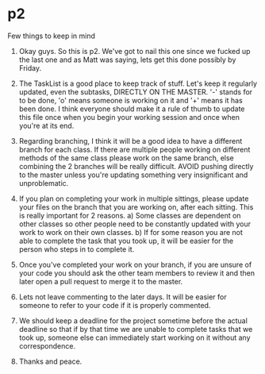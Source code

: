 # p2
Few things to keep in mind

1. Okay guys. So this is p2. We've got to nail this one since we fucked up the last one and as Matt was saying, lets get this done possibly by Friday.

2. The TaskList is a good place to keep track of stuff. Let's keep it regularly updated, even the subtasks, DIRECTLY ON THE MASTER. '-' stands for to be done, 'o' means someone is working on it and '+' means it has been done. I think everyone should make it a rule of thumb to update this file once when you begin your working session and once when you're at its end.

3. Regarding branching, I think it will be a good idea to have a different branch for each class. If there are multiple people working on different methods of the same class please work on the same branch, else combining the 2 branches will be really difficult. AVOID pushing directly to the master unless you're updating something very insignificant and unproblematic.

4. If you plan on completing your work in multiple sittings, please update your files on the branch that you are working on, after each sitting. This is really important for 2 reasons. a) Some classes are dependent on other classes so other people need to be constantly updated with your work to work on their own classes. b) If for some reason you are not able to complete the task that you took up, it will be easier for the person who steps in to complete it.

5. Once you've completed your work on your branch, if you are unsure of your code you should ask the other team members to review it and then later open a pull request to merge it to the master.

6. Lets not leave commenting to the later days. It will be easier for someone to refer to your code if it is properly commented.

7. We should keep a deadline for the project sometime before the actual deadline so that if by that time we are unable to complete tasks that we took up, someone else can immediately start working on it without any correspondence.

8. Thanks and peace.
